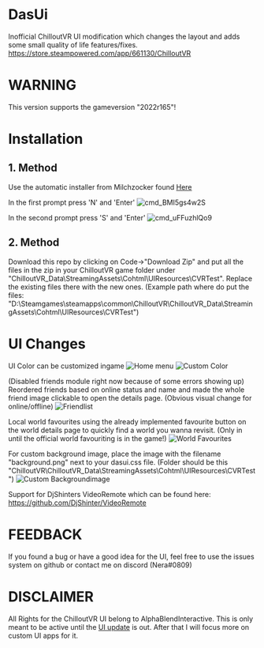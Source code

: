 # DasUi
Inofficial ChilloutVR UI modification which changes the layout and adds some small quality of life features/fixes.
https://store.steampowered.com/app/661130/ChilloutVR



# WARNING
This version supports the gameversion "2022r165"!

# Installation

## 1. Method
Use the automatic installer from Milchzocker found [Here](https://github.com/MilchZocker/ChilloutVR-Dark-UI/releases/latest)

In the first prompt press 'N' and 'Enter'
![cmd_BMI5gs4w2S](https://user-images.githubusercontent.com/1348522/181431539-f727a732-0a89-41f2-9d8a-713c1b0bff90.png)

In the second prompt press 'S' and 'Enter'
![cmd_uFFuzhlQo9](https://user-images.githubusercontent.com/1348522/181431552-096109ab-1d2b-4912-9632-0e33b16350b7.png)



## 2. Method
Download this repo by clicking on Code->"Download Zip" and put all the files in the zip in your ChilloutVR game folder under "ChilloutVR_Data\StreamingAssets\Cohtml\UIResources\CVRTest". Replace the existing files there with the new ones. (Example path where do put the files: "D:\Steamgames\steamapps\common\ChilloutVR\ChilloutVR_Data\StreamingAssets\Cohtml\UIResources\CVRTest")


# UI Changes
UI Color can be customized ingame
![Home menu](https://i.imgur.com/RpdpPzm.jpeg)
![Custom Color](https://i.imgur.com/CpKHu3P.jpg)

(Disabled friends module right now because of some errors showing up)
Reordered friends based on online status and name and made the whole friend image clickable to open the details page.
(Obvious visual change for online/offline)
![Friendlist](https://i.imgur.com/pzItS0v.jpg)

Local world favourites using the already implemented favourite button on the world details page to quickly find a world you wanna revisit. (Only in until the official world favouriting is in the game!)
![World Favourites](https://i.imgur.com/Nm4kFhq.jpg)


For custom background image, place the image with the filename "background.png" next to your dasui.css file.
(Folder should be this  "ChilloutVR\ChilloutVR_Data\StreamingAssets\Cohtml\UIResources\CVRTest")
![Custom Backgroundimage](https://i.imgur.com/hcu7Y12.jpg)


Support for DjShinters VideoRemote which can be found here: https://github.com/DjShinter/VideoRemote

# FEEDBACK
If you found a bug or have a good idea for the UI, feel free to use the issues system on github or contact me on discord (Nera#0809) 

# DISCLAIMER
All Rights for the ChilloutVR UI belong to AlphaBlendInteractive. This is only meant to be active until the [UI update](https://twitter.com/NicoKuroKusagi/status/1378072131125252096) is out. After that I will focus more on custom UI apps for it.
